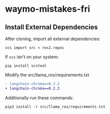 # waymo-mistakes-fri

## Install External Dependencies
After cloning, import all external dependencies:
```
vcs import src < ros2.repos
```
If `vcs` isn't on your system:
```
pip install vcstool
```
Modify the src/llama_ros/requirements.txt
```diff
- langchain-chroma==0.2.2
+ langchain-chroma==0.2.3
```
Additionally run these commands:
```
pip3 install -r src/llama_ros/requirements.txt
```
